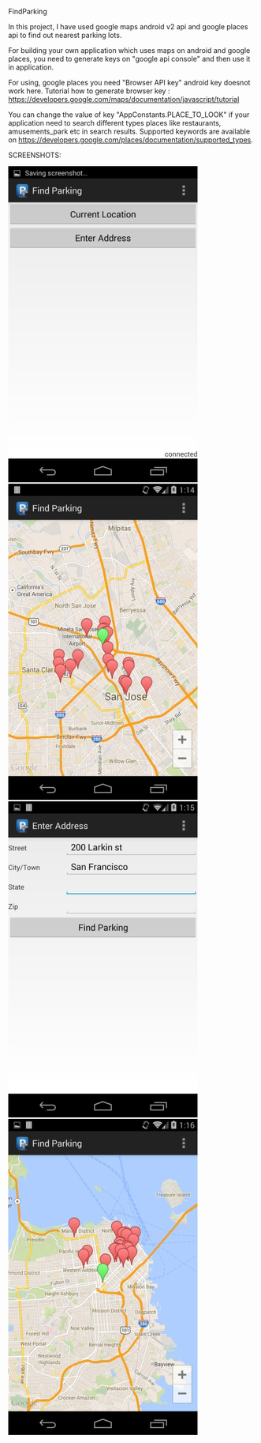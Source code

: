 FindParking

In this project, I have used google maps android v2 api and google places api to find out nearest parking lots.

For building your own application which uses maps on android and google places, you need to generate keys on "google api console" and then use it in application.

For using, google places you need "Browser API key" android key doesnot work here.
Tutorial how to generate browser key : https://developers.google.com/maps/documentation/javascript/tutorial

You can change the value of key "AppConstants.PLACE_TO_LOOK" if your application need to search different types places like restaurants, amusements_park etc in search results. Supported keywords are available on https://developers.google.com/places/documentation/supported_types.

SCREENSHOTS:

![alt 1](raw/1.jpg)
![alt 2](raw/2.jpg)
![alt 3](raw/3.jpg)
![alt 4](raw/4.jpg)